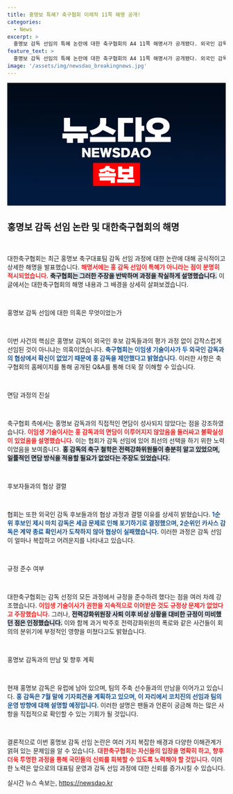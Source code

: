 ```yaml
---
title: 홍명보 특혜? 축구협회 이례적 11쪽 해명 공개!
categories:
  - News
excerpt: >
  홍명보 감독 선임의 특혜 논란에 대한 축구협회의 A4 11쪽 해명서가 공개됐다. 외국인 감독 후보와의 협상 결렬 이유와 선임 과정의 정당성을 상세히 설명하며 의혹 해소에 나섰다.
feature_text: >
  홍명보 감독 선임의 특혜 논란에 대한 축구협회의 A4 11쪽 해명서가 공개됐다. 외국인 감독 후보와의 협상 결렬 이유와 선임 과정의 정당성을 상세히 설명하며 의혹 해소에 나섰다.
image: '/assets/img/newsdao_breakingnews.jpg'
---
```


<p><img src="/assets/img/newsdao_breakingnews.jpg" alt="flaretime 속보" /></p>

<h2 data-ke-size="size26">홍명보 감독 선임 논란 및 대한축구협회의 해명</h2>

<p data-ke-size="size16">&nbsp;</p>

<p>대한축구협회는 최근 홍명보 축구대표팀 감독 선임 과정에 대한 논란에 대해 공식적이고 상세한 해명을 발표했습니다. <b><span style="color: #ee2323;">해명서에는 홍 감독 선임이 특혜가 아니라는 점이 분명히 적시되었습니다.</span></b> <b><span style="background-color: #21538527;">축구협회는 그러한 주장을 반박하며 과정을 착실하게 설명했습니다.</span></b> 이 글에서는 대한축구협회의 해명 내용과 그 배경을 상세히 살펴보겠습니다.</p>

<p data-ke-size="size16">&nbsp;</p>

<p>홍명보 감독 선임에 대한 의혹은 무엇이었는가</p>

<p data-ke-size="size16">&nbsp;</p>

<p>이번 사건의 핵심은 홍명보 감독이 외국인 후보 감독들과의 평가 과정 없이 갑작스럽게 선임된 것이 아니냐는 의혹이었습니다. <b><span style="color: #1a5490;">축구협회는 이임생 기술이사가 두 외국인 감독과의 협상에서 확신이 없었기 때문에 홍 감독을 제안했다고 밝혔습니다.</span></b> 이러한 사항은 축구협회의 홈페이지를 통해 공개된 Q&amp;A를 통해 더욱 잘 이해할 수 있습니다.</p>

<p data-ke-size="size16">&nbsp;</p>

<p>면담 과정의 진실</p>

<p data-ke-size="size16">&nbsp;</p>

<p>축구협회 측에서는 홍명보 감독과의 직접적인 면담이 성사되지 않았다는 점을 강조하였습니다. <b><span style="color: #ee2323;">이임생 기술이사는 홍 감독과의 면담이 이루어지지 않았음을 둘러싸고 불확실성이 있었음을 설명했습니다.</span></b> 이는 협회가 감독 선임에 있어 최선의 선택을 하기 위한 노력이었음을 보여줍니다. <b><span style="background-color: #21538527;">홍 감독의 축구 철학은 전력강화위원들이 충분히 알고 있었으며, 일률적인 면담 방식을 적용할 필요가 없었다는 주장도 있었습니다.</span></b></p>

<p data-ke-size="size16">&nbsp;</p>

<p>후보자들과의 협상 결렬</p>

<p data-ke-size="size16">&nbsp;</p>

<p>협회는 또한 외국인 감독 후보들과의 협상 과정과 결렬 이유를 상세히 밝혔습니다. <b><span style="color: #1a5490;">1순위 후보인 제시 마치 감독은 세금 문제로 인해 포기하기로 결정했으며, 2순위인 카사스 감독은 계약 종료 확인서가 도착하지 않아 협상이 실패했습니다.</span></b> 이러한 과정은 감독 선임이 얼마나 복잡하고 어려운지를 나타내고 있습니다.</p>

<p data-ke-size="size16">&nbsp;</p>

<p>규정 준수 여부</p>

<p data-ke-size="size16">&nbsp;</p>

<p>대한축구협회는 감독 선정의 모든 과정에서 규정을 준수하려 했다는 점을 여러 차례 강조했습니다. <b><span style="color: #ee2323;">이임생 기술이사가 권한을 지속적으로 이어받은 것도 규정상 문제가 없었다고 주장했습니다.</span></b> 그러나, <b><span style="background-color: #21538527;">전력강화위원장 사퇴 이후 비상 상황을 대비한 규정이 미비했던 점은 인정했습니다.</span></b> 이와 함께 과거 박주호 전력강화위원의 폭로와 같은 사건들이 회의의 분위기에 부정적인 영향을 미쳤다고도 밝혔습니다.</p>

<p data-ke-size="size16">&nbsp;</p>

<p>홍명보 감독과의 만남 및 향후 계획</p>

<p data-ke-size="size16">&nbsp;</p>

<p>현재 홍명보 감독은 유럽에 남아 있으며, 팀의 주축 선수들과의 만남을 이어가고 있습니다. <b><span style="color: #1a5490;">홍 감독은 7월 말에 기자회견을 계획하고 있으며, 이 자리에서 코치진의 선임과 팀의 운영 방향에 대해 설명할 예정입니다.</span></b> 이러한 설명은 팬들과 언론이 궁금해 하는 많은 사항을 직접적으로 확인할 수 있는 기회가 될 것입니다.</p>

<p data-ke-size="size16">&nbsp;</p>

<p>결론적으로 이번 홍명보 감독 선임 논란은 여러 가지 복잡한 배경과 다양한 이해관계가 얽혀 있는 문제임을 알 수 있습니다. <b><span style="color: #ee2323;">대한축구협회는 자신들의 입장을 명확히 하고, 향후 더욱 투명한 과정을 통해 국민들의 신뢰를 회복할 수 있도록 노력해야 할 것입니다.</span></b> 이러한 노력은 앞으로의 대표팀 운영과 감독 선임 과정에 대한 신뢰를 증가시킬 수 있습니다.</p>
실시간 뉴스 속보는, <a href="https://newsdao.kr" rel="dofollow">https://newsdao.kr</a>


